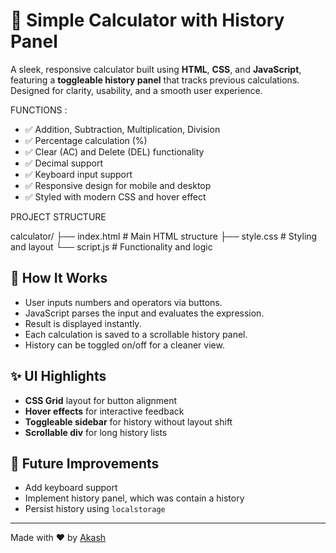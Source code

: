 # 🔢 Simple Calculator with History Panel

A sleek, responsive calculator built using **HTML**, **CSS**, and **JavaScript**, featuring a **toggleable history panel** that tracks previous calculations. Designed for clarity, usability, and a smooth user experience.


FUNCTIONS :

- ✅ Addition, Subtraction, Multiplication, Division
- ✅ Percentage calculation (%)
- ✅ Clear (AC) and Delete (DEL) functionality
- ✅ Decimal support
- ✅ Keyboard input support
- ✅ Responsive design for mobile and desktop
- ✅ Styled with modern CSS and hover effect

PROJECT STRUCTURE

calculator/
├── index.html # Main HTML structure
├── style.css # Styling and layout
└── script.js # Functionality and logic


## 🧠 How It Works

- User inputs numbers and operators via buttons.
- JavaScript parses the input and evaluates the expression.
- Result is displayed instantly.
- Each calculation is saved to a scrollable history panel.
- History can be toggled on/off for a cleaner view.

## ✨ UI Highlights

- **CSS Grid** layout for button alignment
- **Hover effects** for interactive feedback
- **Toggleable sidebar** for history without layout shift
- **Scrollable div** for long history lists

## 📌 Future Improvements

- Add keyboard support
- Implement history panel, which was contain a history
- Persist history using `localstorage`


---

Made with ❤️ by [Akash](https://github.com/your-github-username)
